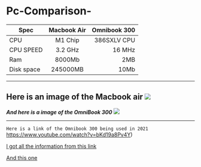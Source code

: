 # Pc-Comparison-

| Spec          | Macbook Air | Omnibook 300 |
| -------------|:-------------:| -----:|
| CPU           | M1 Chip      | 386SXLV CPU |
| CPU SPEED     | 3.2 GHz      |   16 MHz     |
| Ram           | 8000Mb    |   2MB       |
| Disk space    | 245000MB   |   10Mb       |
---
**Here is an image of the Macbook air**
![](https://support.apple.com/library/APPLE/APPLECARE_ALLGEOS/SP825/macbookair_2x.png)
---
***And here is a image of the OmniBook 300***
![](https://i0.wp.com/geardiary.com/wp-content/uploads/2013/09/HP-Omnibook-300-SS1.jpg?fit=2188%2C1822&ssl=1)

---
```Here is a link of the Omnibook 300 being used in 2021```
[](https://www.youtube.com/watch?v=bKd19a8Pv4Y)https://www.youtube.com/watch?v=bKd19a8Pv4Y)



[I got all the information from this link](https://www.apple.com/macbook-air-m1/)

[And this one](https://www.hpmuseum.net/display_item.php?hw=123)
